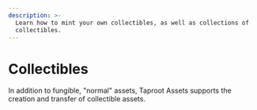 ```yaml
---
description: >-
  Learn how to mint your own collectibles, as well as collections of
  collectibles.
---
```


# Collectibles

In addition to fungible, "normal" assets, Taproot Assets supports the creation and transfer of collectible assets.&#x20;
